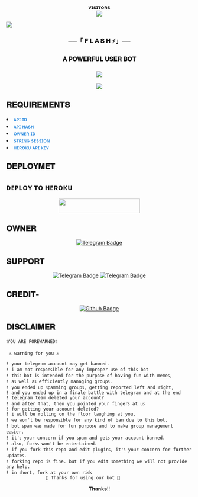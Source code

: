 <p align="center">
    <b> ᴠɪsɪᴛᴏʀs </b><br>
     <img align="middle" src="https://profile-counter.glitch.me/flashuserbot/count.svg" />
</p>

<img src="https://user-images.githubusercontent.com/73097560/115834477-dbab4500-a447-11eb-908a-139a6edaec5c.gif">
<h3 align="center">──「 𝐅 𝐋 𝐀 𝐒 𝐇 ⚡」──</h3> 
<h3 align="center"> 𝐀 𝐏𝐎𝐖𝐄𝐑𝐅𝐔𝐋 𝐔𝐒𝐄𝐑 𝐁𝐎𝐓<h3>

<p align="center">
  <img src="https://readme-typing-svg.herokuapp.com?color=FF00FF&lines=𝒃𝒆𝒔𝒕+𝒂𝒏𝒅+𝒇𝒂𝒔𝒕𝒆𝒔𝒕+𝒕𝒆𝒍𝒆𝒈𝒓𝒂𝒎+𝒖𝒔𝒆𝒓𝒃𝒐𝒕;𝒔𝒑𝒆𝒆𝒅+𝒍𝒊𝒌𝒆+𝑭𝒍𝒂𝒔𝒉⚡⚡;𝐅𝐋𝐀𝐒𝐇+🇽+𝐔𝐒𝐄𝐑𝐁𝐎𝐓💤💀">
</p>
  
<p align="center">
  <img src="https://telegra.ph/file/434e18f50599e0b28480c.jpg">
</p>


## 𝐑𝐄𝐐𝐔𝐈𝐑𝐄𝐌𝐄𝐍𝐓𝐒

<li><span style="color: #0074D9;">ᴀᴘɪ ɪᴅ</span></li>
<li><span style="color: #0074D9;">ᴀᴘɪ ʜᴀsʜ</span></li>
<li><span style="color: #0074D9;">ᴏᴡɴᴇʀ ɪᴅ</span></li>
<li><span style="color: #0074D9;">sᴛʀɪɴɢ sᴇssɪᴏɴ</span></li>
<li><span style="color: #0074D9;">ʜᴇʀᴏᴋᴜ ᴀᴘɪ ᴋᴇʏ</span></li>

## 𝐃𝐄𝐏𝐋𝐎𝐘𝐌𝐄𝐓

## ᴅᴇᴘʟᴏʏ ᴛᴏ ʜᴇʀᴏᴋᴜ

<p align="center"><a href="http://dashboard.heroku.com/new?template=https://github.com/itzunique7/flashuserbot"> <img src="https://img.shields.io/badge/Deploy%20On%20Heroku-purple?style=for-the-badge&logo=heroku" width="220" height="38.45"/></a></p>

## 𝐎𝐖𝐍𝐄𝐑

  <p align="center">
  <a href="https://t.me/II_DHIRAJ_II">
    <img src="https://img.shields.io/badge/Owner-blue?style=for-the-badge&logo=telegram" alt="Telegram Badge"/>
  </a>

## 𝐒𝐔𝐏𝐏𝐎𝐑𝐓
<p align="center">  
  <a href="https://t.me/Flash_chatz">
    <img src="https://img.shields.io/badge/SUPPORT-GROUP-blue?style=for-the-badge&logo=telegram" alt="Telegram Badge"/>
  </a>
<a href="https://t.me/Flash_techh">
    <img src="https://img.shields.io/badge/SUPPORT-Channel-blue?style=for-the-badge&logo=telegram" alt="Telegram Badge"/>
  </a>









## 𝐂𝐑𝐄𝐃𝐈𝐓-

<p align="center">  
<a href="https://githu.com/varc9210/storm-userbot">
<img src="https://img.shields.io/badge/STORM-black?style=for-the-badge&logo=github" alt="Github Badge"/>
</a>

## 𝐃𝐈𝐒𝐂𝐋𝐀𝐈𝐌𝐄𝐑

```console
❗️YOU ARE FOREWARNED❗️

 ⚠️ warning for you ⚠️

! your telegram account may get banned.
! i am not reꜱponꜱible for any improper uꜱe of thiꜱ bot
! thiꜱ bot iꜱ intended for the purpoꜱe of having fun with memeꜱ,
! aꜱ well aꜱ efficiently managing groupꜱ.
! you ended up ꜱpamming groupꜱ, getting reported left and right,
! and you ended up in a finale battle with telegram and at the end
! telegram team deleted your account?
! and after that, then you pointed your fingerꜱ at uꜱ
! for getting your acoount deleted?
! i will be rolling on the floor laughing at you.
! we won't be reꜱponꜱible for any kind of ban due to thiꜱ bot.
! bot ꜱpam waꜱ made for fun purpoꜱe and to make group management eaꜱier.
! it'ꜱ your concern if you ꜱpam and getꜱ your account banned.
! alꜱo, forkꜱ won't be entertained.
! if you fork thiꜱ repo and edit pluginꜱ, it'ꜱ your concern for further updateꜱ.
! forking repo iꜱ fine. but if you edit ꜱomething we will not provide any help.
! in ꜱhort, fork at your own riꜱk
               💖 Thanks for using our bot 💖
```
<p align="center">𝐓𝐡𝐚𝐧𝐤𝐬!! </p>

